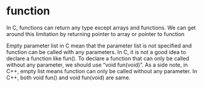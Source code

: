 # function

In C, functions can return any type except arrays and functions. We can get around this limitation by returning pointer to array or pointer to function

Empty parameter list in C mean that the parameter list is not specified and function can be called with any parameters. In C, it is not a good idea to declare a function like fun\(\). To declare a function that can only be called without any parameter, we should use “void fun\(void\)”. As a side note, in C++, empty list means function can only be called without any parameter. In C++, both void fun\(\) and void fun\(void\) are same.


